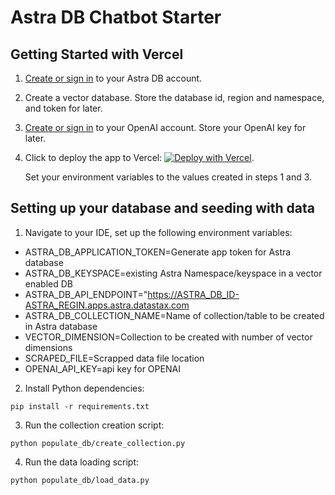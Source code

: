 # Astra DB Chatbot Starter

## Getting Started with Vercel

1. [Create or sign in](https://astra.datastax.com/register) to your Astra DB account.
2. Create a vector database. Store the database id, region and namespace, and token for later.
3. [Create or sign in](https://platform.openai.com/) to your OpenAI account. Store your OpenAI key for later.
4. Click to deploy the app to Vercel: [![Deploy with Vercel](https://vercel.com/button)](https://vercel.com/new/clone?repository-url=https://github.com/datastax/astra-db-chatbot-starter&env=ASTRA_DB_NAMESPACE,OPENAI_API_KEY,ASTRA_DB_ID,ASTRA_DB_REGION,ASTRA_DB_APPLICATION_TOKEN).
  
   Set your environment variables to the values created in steps 1 and 3.

## Setting up your database and seeding with data
1. Navigate to your IDE, set up the following environment variables:

- ASTRA_DB_APPLICATION_TOKEN=Generate app token for Astra database
- ASTRA_DB_KEYSPACE=existing Astra Namespace/keyspace in a vector enabled DB
- ASTRA_DB_API_ENDPOINT="https://ASTRA_DB_ID-ASTRA_REGIN.apps.astra.datastax.com
- ASTRA_DB_COLLECTION_NAME=Name of collection/table to be created in Astra database
- VECTOR_DIMENSION=Collection to be created with number of vector dimensions
- SCRAPED_FILE=Scrapped data file location
- OPENAI_API_KEY=api key for OPENAI

2. Install Python dependencies:

```
pip install -r requirements.txt
```

3. Run the collection creation script:
```
python populate_db/create_collection.py
```
4. Run the data loading script:
```
python populate_db/load_data.py
```
